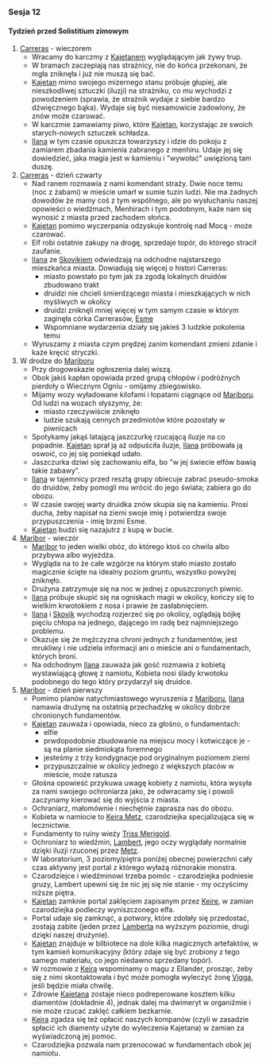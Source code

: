 ### Sesja 12
#### Tydzień przed Solistitium zimowym
1. [Carreras](#l_carreras) - wieczorem
	* Wracamy do karczmy z [Kajetanem](#g_kajetan) wyglądającym jak żywy trup.
	* W bramach zaczepiają nas strażnicy, nie do końca przekonani, że mgła zniknęła i już nie muszą się bać.
	* [Kajetan](#g_kajetan) mimo swojego mizernego stanu próbuje głupiej, ale nieszkodliwej sztuczki (iluzji) na strażniku, co mu wychodzi z powodzeniem (sprawia, że strażnik wydaje z siebie bardzo dźwięcznego bąka). Wydaje się być niesamowicie zadowlony, że znów może czarować.
	* W karczmie zamawiamy piwo, które [Kajetan](#g_kajetan), korzystając ze swoich starych-nowych sztuczek schładza.
	* [Ilana](#g_ilana) w tym czasie opuszcza towarzyszy i idzie do pokoju z zamiarem zbadania kamienia zabranego z menhiru. Udaje jej się dowiedzieć, jaka magia jest w kamieniu i "wywołać" uwięzioną tam duszę.
1. [Carreras](#l_carreras) - dzień czwarty
	* Nad ranem rozmawia z nami komendant straży. Dwie noce temu (noc z żabami) w mieście umarł w sumie tuzin ludzi. Nie ma żadnych dowodów że mamy coś z tym wspólnego, ale po wysłuchaniu naszej opowieści o wiedźmach, Menhirach i tym podobnym, każe nam się wynosić z miasta przed zachodem słońca.
	* [Kajetan](#g_kajetan) pomimo wyczerpania odzyskuje kontrolę nad Mocą - może czarować.
	* Elf robi ostatnie zakupy na drogę, sprzedaje topór, do którego stracił zaufanie.
	* [Ilana](#g_ilana) ze [Skovikiem](#p_skovik) odwiedzają na odchodne najstarszego mieszkańca miasta. Dowiadują się więcej o histori Carreras:
		* miasto powstało po tym jak za zgodą lokalnych druidów zbudowano trakt
		* druidzi nie chcieli śmierdzącego miasta i mieszkających w nich myśliwych w okolicy
		* druidzi zniknęli mniej więcej w tym samym czasie w którym zaginęła córka Carrerasów, [Esme](#p_esme_carreras)
		* Wspomniane wydarzenia działy się jakieś 3 ludzkie pokolenia temu
	* Wyruszamy z miasta czym prędzej zanim komendant zmieni zdanie i każe kręcić stryczki.
2. W drodze do [Mariboru](#l_maribor)
	* Przy drogowskazie ogłoszenia dalej wiszą. 
	* Obok jakiś kapłan opowiada przed grupą chłopów i podróżnych pierdoły o Wiecznym Ogniu - omijamy zbiegowisko.
	* Mijamy wozy wyładowane kilofami i łopatami ciągnące od [Mariboru](#l_maribor). Od ludzi na wozach słyszymy, że:
		* miasto rzeczywiście zniknęło
		* ludzie szukają cennych przedmiotów które pozostały w piwnicach
	* Spotykamy jakąś latającą jaszczurkę rzucającą iluzje na co popadnie. [Kajetan](#g_kajetan) sprał ją aż odpuściła iluzje, [Ilana](#g_ilana) próbowała ją oswoić, co jej się poniekąd udało.
	* Jaszczurka dziwi się zachowaniu elfa, bo "w jej świecie elfów bawią takie zabawy".
	* [Ilana](#g_ilana) w tajemnicy przed resztą grupy obiecuje zabrać pseudo-smoka do druidów, żeby pomogli mu wrócić do jego świata; zabiera go do obozu. 
	* W czasie swojej warty druidka znów skupia się na kamieniu. Prosi ducha, żeby napisał na ziemi swoje imię i potwierdza swoje przypuszczenia - imię brzmi Esme.
	* [Kajetan](#g_kajetan) budzi się nazajutrz z kupą w bucie.
3. [Maribor](#l_maribor) - wieczór
	* [Maribor](#l_maribor) to jeden wielki obóz, do którego ktoś co chwila albo przybywa albo wyjeżdża.
	* Wygląda na to że całe wzgórze na którym stało miasto zostało magicznie ścięte na idealny poziom gruntu, wszystko powyżej zniknęło.
	* Drużyna zatrzymuje się na noc w jednej z opuszczonych piwnic.
	* [Ilana](#g_ilana) próbuje skupić się na ogniskach magii w okolicy, kończy się to wielkim krwotokiem z nosa i prawie że zasłabnięciem.
	* [Ilana](#g_ilana) i [Skovik](#p_skovik) wychodzą rozjerzeć się po okolicy, oglądają bójkę pięciu chłopa na jednego, dającego im radę bez najmniejszego problemu.
	* Okazuje się że mężczyzna chroni jednych z fundamentów, jest mrukliwy i nie udziela informacji ani o mieście ani o fundamentach, których broni.
	* Na odchodnym [Ilana](#g_ilana) zauważa jak gość rozmawia z kobietą wystawiającą głowę z namiotu, Kobieta nosi ślady krwotoku podobnego do tego który przydarzył się druidce.
4. [Maribor](#l_maribor) - dzień pierwszy
	* Pomimo planów natychmiastowego wyruszenia z [Mariboru](#l_maribor), [Ilana](#g_ilana) namawia drużynę na ostatnią przechadzkę w okolicy dobrze chronionych fundamentów.
	* [Kajetan](#g_kajetan) zauważa i opowiada, nieco za głośno, o fundamentach:
		* elfie
		* prwdopodobnie zbudowanie na miejscu mocy i kotwiczące je - są na planie siedmiokąta foremnego
		* jesteśmy z trzy kondygnacje pod oryginalnym poziomem ziemi
		* przypuszczalnie w okolicy jednego z większych placów w mieście, może ratusza
	* Głośna opowieść przykuwa uwagę kobiety z namiotu, która wysyła za nami swojego ochroniarza jako, że odwracamy się i powoli zaczynamy kierować się do wyjścia z miasta.
	* Ochraniarz, małomównie i niechętnie zaprasza nas do obozu.
	* Kobieta w namiocie to [Keira Metz](#p_keira_metz), czarodziejka specjalizująca się w lecznictwie.
	* Fundamenty to ruiny wieży [Triss Merigold](#p_triss_merigold).
	* Ochroniarz to wiedźmin, [Lambert](#p_lambert), jego oczy wyglądały normalnie dzięki iluzji rzuconej przez [Metz](#p_keira_metz).
	* W laboratorium, 3 poziomy/piętra poniżej obecnej powierzchni cały czas aktywny jest portal z którego wyłażą różnorakie monstra.
	* Czarodziejce i wiedźminowi trzeba pomóc - czarodziejka podniesie gruzy, Lambert upewni się że nic jej się nie stanie - my oczyścimy niższe piętra.
	* [Kajetan](#g_kajetan) zamknie portal zaklęciem zapisanym przez [Keirę](#p_keira_metz), w zamian czarodziejka podleczy wyniszczonego elfa.
	* Portal udaje się zamknąć, a potwory, które zdołały się przedostać, zostają zabite (jeden przez [Lamberta](#p_lambert) na wyższym poziomie, drugi dzięki naszej drużynie).
	* [Kajetan](#g_kajetan) znajduje w bilbiotece na dole kilka magicznych artefaktów, w tym kamień komunikacyjny (który zdaje się być zrobiony z tego samego materiału, co jego niedawno sprzedany topór).
	* W rozmowie z [Keirą](#p_keira_metz) wspominamy o magu z Ellander, prosząc, żeby się z nimi skontaktowała i być może pomogła wyleczyć żonę [Vigga](#p_viggo_regner), jeśli będzie miała chwilę.
	* Zdrowie [Kajetana](#g_kajetan) zostaje nieco podreperowane kosztem kilku diamentów (dokładnie 4), jednak dalej ma dwimeryt w organiźmie i nie może rzucać zaklęć całkiem bezkarnie.
	* [Keira](#p_keira_metz) zgadza się też opłacić naszych kompanów (czyli w zasadzie spłacić ich diamenty użyte do wyleczenia Kajetana) w zamian za wyświadczoną jej pomoc.
	* Czarodziejka pozwala nam przenocować w fundamentach obok jej namiotu.